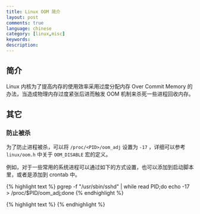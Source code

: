 ```yaml
---
title: Linux OOM 简介
layout: post
comments: true
language: chinese
category: [linux,misc]
keywords:
description:
---
```


<!-- more -->

## 简介

Linux 内核为了提高内存的使用效率采用过度分配内存 Over Commit Memory 的办法，当造成物理内存过度紧张后进而触发 OOM 机制来杀死一些进程回收内存。

## 其它

### 防止被杀

为了防止进程被杀，可以将 `/proc/<PID>/oom_adj` 设置为 `-17` ，详细可以参考 `linux/oom.h` 中关于 `OOM_DISABLE` 宏的定义。

例如，对于一些常用的系统进程可以通过如下的方式设置，也可以添加到启动脚本里，或者是添加到 crontab 中。

{% highlight text %}
pgrep -f "/usr/sbin/sshd" | while read PID;do echo -17 > /proc/$PID/oom_adj;done
{% endhighlight %}


<!--
## OOM

1. 原理以及可配置参数是什么？
2. 内存的计算方式？
3. cgroup 中内存计算方式，感觉应该不是RSS？
4. OOM之后如何判断是怎么引起的？
5. 与ulimit限制的关系是什么？


## 简述

系统中的物理内存都会有个可用的上限，为了防止系统不可用，Linux 内核会通过

Linux 内核有个机制叫 OOM killer（Out-Of-Memory killer），该机制会监控那些占用内存过大，尤其是瞬间很快消耗大量内存的进程，为了防止内存耗尽而内核会把该进程杀掉。典型的情况是：某天一台机器突然ssh远程登录不了，但能ping通，说明不是网络的故障，原因是sshd进程被OOM killer杀掉了（多次遇到这样的假死状况）。重启机器后查看系统日志/var/log/messages会发现Out of Memory: Kill process 1865（sshd）类似的错误信息。


防止重要的系统进程触发(OOM)机制而被杀死：可以设置参数/proc/PID/oom_adj为-17，可临时关闭linux内核的OOM机制。内核会通过特定的算法给每个进程计算一个分数来决定杀哪个进程，每个进程的oom分数可以/proc/PID/oom_score中找到。我们运维过程中保护的一般是sshd和一些管理agent。


当物理内存和交换空间都被用完时，如果还有进程来申请内存，内核将触发 OOM Killer 。

### 行为

OOM 操作时的行为与两个参数相关，也就是 `/proc/sys/vm/{panic_on_oom,oom_kill_allocating_task}` 两个文件。

#### 选择进程

> Linux 中在出现了一些无法处理的场景时会触发 `Kernel Panic` ，类似于 Windows 中的蓝屏，此时只能重启服务器。
https://www.52os.net/articles/linux-force-kernel-panic-1.html
http://www.hulkdev.com/posts/oom_killer
http://blog.51cto.com/laoxu/1267097
http://hongjiang.info/tag/oom-killer/
http://blog.chinaunix.net/uid-29242873-id-3942763.html
https://segmentfault.com/a/1190000008268803
https://segmentfault.com/a/1190000008125359
https://blog.csdn.net/liukuan73/article/details/43238623
https://blog.csdn.net/kris_fei/article/details/8859854
https://www.kernel.org/doc/gorman/html/understand/understand007.html
https://lwn.net/Articles/529927/
https://github.com/torvalds/linux/blob/master/Documentation/cgroup-v1/memcg_test.txt
其行为如下：

1.检查文件/proc/sys/vm/panic_on_oom，如果里面的值为2，那么系统一定会触发panic
2.如果/proc/sys/vm/panic_on_oom的值为1，那么系统有可能触发panic（见后面的介绍）
3.如果/proc/sys/vm/panic_on_oom的值为0，或者上一步没有触发panic，那么内核继续检查文件/proc/sys/vm/oom_kill_allocating_task
3.如果/proc/sys/vm/oom_kill_allocating_task为1，那么内核将kill掉当前申请内存的进程
4.如果/proc/sys/vm/oom_kill_allocating_task为0，内核将检查每个进程的分数，分数最高的进程将被kill掉（见后面介绍）

进程被kill掉之后，如果/proc/sys/vm/oom_dump_tasks为1，且系统的rlimit中设置了core文件大小，将会由/proc/sys/kernel/core_pattern里面指定的程序生成core dump文件，这个文件里将包含
pid, uid, tgid, vm size, rss, nr_ptes, nr_pmds, swapents, oom_score_adj
score, name等内容，拿到这个core文件之后，可以做一些分析，看为什么这个进程被选中kill掉。

这里可以看看ubuntu默认的配置：

## 源码分析

mem_cgroup_oom_synchronize() cgroup中可能触发的OOM的入口
 |-mem_cgroup_out_of_memory()
   |-oom_kill_process() 
   | |-dump_header() 对应了invoked oom-killer    

正常的入口应该是 `out_of_memory()`

当然，本文所述的也不是所有的cache不能被释放的情形。那么，在你的应用场景下，还有那些cache不能被释放的场景呢？

mincore 
fincore

Documentation/cgroups/memory.txt
https://lwn.net/Articles/529927/
OOM日志分析
https://blog.csdn.net/kickxxx/article/details/50337647

业务进程使用的内存主要有以下几种情况：

1. 用户空间的匿名映射页 (（Anonymous pages in User Mode address spaces），比如调用malloc分配的内存，以及使用MAP_ANONYMOUS的mmap；当系统内存不够时，内核可以将这部分内存交换出去；
2. 用户空间的文件映射页（Mapped pages in User Mode address spaces），包含map file和map tmpfs；前者比如指定文件的mmap，后者比如IPC共享内存；当系统内存不够时，内核可以回收这些页，但回收之前可能需要与文件同步数据；
3. 文件缓存（page in page cache of disk file）；发生在程序通过普通的read/write读写文件时，当系统内存不够时，内核可以回收这些页，但回收之前可能需要与文件同步数据；
4. buffer pages，属于page cache；比如读取块设备文件。

其中（1）和（2）是算作进程的RSS，（3)和（4)属于page cache。

按照 [Memory Types](https://techtalk.intersec.com/2013/07/memory-part-1-memory-types/) 中的分类


可以通过 `systemd-cgtop -m` 查看，这里内存读取的实际上就是 `memory.usage_in_bytes` 中的内容。

很多的使用特性实际上可以参考 [Memory Resource Controller Implementation Memo](https://github.com/torvalds/linux/blob/master/Documentation/cgroup-v1/memcg_test.txt) 中的介绍。

很不错的文章，包括了Linux相关的内容
https://segmentfault.com/u/wuyangchun
关于cgroup内存相关的介绍
https://segmentfault.com/a/1190000008125359


插件进程ID、父进程ID、进程组ID、会话ID、用户名、组名、有效用户名、有效组名、SUID等信息，建议在测试时使用会话 ID。

ps -eo pid,ppid,pgid,tid,tgid,sid,user,group,euser,egroup,suid,cmd | grep 43430

当脚本 fork 了很多子进程之后(`sleep 1000&`)，如果直接 kill 对应的脚本，那么子进程实际上可能无法退出。实际上，在 `kill(3)` 中有如下的介绍:

If pid is negative, but not -1, sig shall be sent to all processes (excluding an unspecified set of system processes) whose process group ID is equal to the absolute value of pid, and for which the process has permission to send a signal.

也就是说在 `fork()` 出来子进程后，需要设置进程组 ID 信息，可以通过 `setpgrp()` 或者 `setpgid()` 进行设置。

#include <unistd.h>
pid_t setpgrp(void);
int setpgid(pid_t pid, pid_t pgid);

实测，如果通过 `kill(-PGID)` 方式，对于后台运行的任务实际上并未退出，使用 `killpg(PGID)` 接口一样。即使注册了 `SIGCHLD` 处理函数，实际上也只能接收到其直接的子进程，而对于孙子进程也是束手无策。

当然，也可以在脚本中将信号传递给对应的子进程，可以参考 [如何将SIGTERM信号传播到Bash脚本中的子进程](https://www.jianshu.com/p/603c08eab77b) 。


在 libev 中，如果要使用自己的 `SIGCHLD` 需要确保 `EV_CHILD_ENABLE` 关闭掉。


所以，对于像 [github tini](https://github.com/krallin/tini) 这样的进程，需要确保其以 `PID 1` 的方式启动，这样对于 Zombies 进程会自动被 tini 托管。

也可以通过注册一个 subreaper 的方式 (Linux >= 3.4) ，即使其运行的 PID 不是 1 也会收到相关的信号。

## 孤儿进程

当子进程还在运行时，如果其父进程被 `kill` 掉，那么这个子进程会变成孤儿进程 (Orphaned Process)，然后它会被 init 进程接管。

其它的一些场景，例如容器、DevOps的Agent，一般并非是 init 进程，对于容器一般是其主进程。

那么对于这些场景，如果出现了孤儿进程，那么谁会来接管这个进程？

### 内核处理

在 Linux 内核中，通过 `find_new_reaper()` 函数完成，其中的注释介绍了其处理方式，接管过程分为了三步：

1. 找到相同线程组里其它可用的线程，注意，是线程而非进程。
2. 如果没有找到则处理 subreaper 处理，下面详解。
3. 最后，使用 PID 为 1 的进程来接管孤儿进程。

其实这里的 subreaper 会比较复杂一些，下面简单介绍。

### SubReaper

可以参考 `prctl(2)` 中关于 `PR_SET_CHILD_SUBREAPER` 参数的介绍，其中 `prctl` 是内核暴露的函数用来查看或者修改进程的信息。

当进程被标记为 `subreaper` 之后，其创建的子进程，包括子进程的子进程都会标记为拥有一个 subreaper。

Upon termination of a process that is orphaned (i.e., its immediate parent has already terminated)
and marked as having a subreaper, the nearest still living ancestor subreaper will receive a SIGCHLD
signal and be able to wait(2) on the process to discover its termination status.

https://blog.phusion.nl/2015/01/20/docker-and-the-pid-1-zombie-reaping-problem/
http://adoyle.me/blog/orphaned-process-and-zombie-process-and-docker.html

简单来说，有一台 Windows 机器(B)可以连接到外网，同时可以连接到一台私有网段机器(A)。

----- 在(A)创建git代码仓库
cd /codes/project
git init
touch README.md
git add -A .
git commit -m "create project"

----- 切换到project父目录，并创建一个project-bare目录
cd ..
mkdir project-bare
cd project-bare

------ 从原仓库创建bare仓库，并以此作为"中央"仓库，其它机器(含本地)会往这里push/pull
git clone --bare ../project .

------ 在本地将project-bare添加为remote
cd ../project
git remote add origin ../project-bare
git branch --set-upstream-to=origin/master master

然后在机器 B 上连接机器 A 。

git clone ssh://<username>@<ip>:<port>:/codes/project-bare/project-bare.git project
git clone ssh://jinyang@10.120.185.240:/home/jinyang/experiment/project-bare project

clone 下来之后，在机器 B 上做修改，然后 commit/push 之后，在机器 A 上就可以 pull 到了；反之亦然。

那么，在机器 B 上对应了两个远端，包括了从 github 上下载，以及私网上的代码。

### 多个远端

这里会设置别名。

git remote add github https://github.com/Jin-Yang/MiniAgent.git

git config --global --unset http.proxy
git config --global --unset https.proxy



为减少日志文件占用的空间，很多情况下会将日志文件以天或周为周期打包成 `tar.gz` 包保存，但这样会导致压缩包不方便查看，在不解压可以通过 `zutils` 工具查看，例如 `zcat` `zcmp` `zdiff` `zgrep`。


----- 直接查看压缩包
$ zcat xxx.tar.gz
$ zgrep 'xxx' xxx.tar.gz

如果出现 `Binary file (standard input) matches` 类似的内容，可以添加 `--binary-files=text` 参数。主要是因为压缩使用的是 `tar czvf` 参数打包，实际上经过 `tar` 与 `gzip` 两层压缩，导致其直接不能管道。

可以通过 `tar tvf xxx.tar.gz` 不解压查看所包含的文件。

-->


{% highlight text %}
{% endhighlight %}
